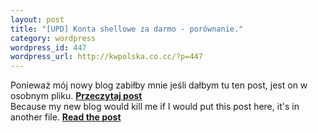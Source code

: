 ```yaml
--- 
layout: post
title: "[UPD] Konta shellowe za darmo - porównanie."
category: wordpress
wordpress_id: 447
wordpress_url: http://kwpolska.co.cc/?p=447
---
```

Ponieważ mój nowy blog zabiłby mnie jeśli dałbym tu ten post, jest on w osobnym pliku. **[Przeczytaj post][1]**  
Because my new blog would kill me if I would put this post here, it's in another file. **[Read the post][1]**

 [1]: /blog-content/shell.html
